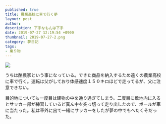 ```yaml
---
published: true
title: 農業高校に車で行く夢
layout: post
author: 
description: 下手なもんは下手
date: 2019-07-27 12:19:54 +0900
thumbnail: 2019-07-27-2.png
category: 夢日記
tags:
- 乗り物
---
```


![]({{site.baseurl}}/assets/img/2019-07-27-2.png)

うちは酪農家という事になっている。できた商品を納入するため遠くの農業高校に車で行く。運転は父がしており体感速度１５０キロほどで走ってるが、父に注意できない。

目的地についても一度目は建物の中を通り過ぎてしまう。二度目に敷地内に入るとサッカー部が練習しているど真ん中を突っ切って走り出したので、ボールが車に当たった。私は車外に出て一緒にサッカーをしたが夢の中でもへたくそだった。
